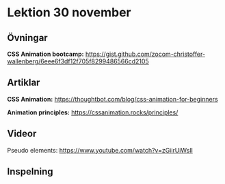 # Lektion 30 november

## Övningar

**CSS Animation bootcamp:** https://gist.github.com/zocom-christoffer-wallenberg/6eee6f3df12f705f8299486566cd2105

## Artiklar

**CSS Animation:** https://thoughtbot.com/blog/css-animation-for-beginners

**Animation principles:** https://cssanimation.rocks/principles/

## Videor

Pseudo elements: https://www.youtube.com/watch?v=zGiirUiWslI

## Inspelning